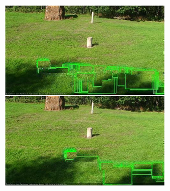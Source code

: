 ![20200914-140206-141208](in2/20200914/20200914-140206-141208_0_.jpg)
![20200914-141214-142216](in2/20200914/20200914-141214-142216_0_.jpg)
